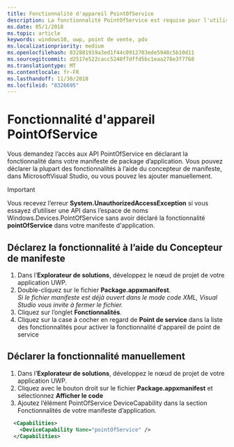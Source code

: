 ```yaml
---
title: Fonctionnalité d'appareil PointOfService
description: La fonctionnalité PointOfService est requise pour l'utilisation de l’espace de noms Windows.Devices.PointOfService.
ms.date: 05/1/2018
ms.topic: article
keywords: windows10, uwp, point de vente, pdv
ms.localizationpriority: medium
ms.openlocfilehash: 832881919a3ed1f44c0912703ede5948c5b10d11
ms.sourcegitcommit: d2517e522cacc5240f7dffd5bc1eaa278e3f7768
ms.translationtype: MT
ms.contentlocale: fr-FR
ms.lasthandoff: 11/30/2018
ms.locfileid: "8326695"
---
```

# <a name="pointofservice-device-capability"></a>Fonctionnalité d'appareil PointOfService
Vous demandez l’accès aux API PointOfService en déclarant la fonctionnalité dans votre manifeste de package d’application. Vous pouvez déclarer la plupart des fonctionnalités à l’aide du concepteur de manifeste, dans MicrosoftVisual Studio, ou vous pouvez les ajouter manuellement.  

> [!Important]
> Vous recevez l’erreur **System.UnauthorizedAccessException** si vous essayez d’utiliser une API dans l’espace de noms Windows.Devices.PointOfService sans avoir déclaré la fonctionnalité **pointOfService** dans votre manifeste d'application. 

## <a name="declare-capability-using-manifest-designer"></a>Déclarez la fonctionnalité à l’aide du Concepteur de manifeste

1. Dans l’**Explorateur de solutions**, développez le nœud de projet de votre application UWP.
2. Double-cliquez sur le fichier **Package.appxmanifest**.  
*Si le fichier manifeste est déjà ouvert dans le mode code XML, Visual Studio vous invite à fermer le fichier.*
3. Cliquez sur l’onglet **Fonctionnalités**.
4. Cliquez sur la case à cocher en regard de **Point de service** dans la liste des fonctionnalités pour activer la fonctionnalité d'appareil de point de service


## <a name="declare-capability-manually"></a>Déclarer la fonctionnalité manuellement

1. Dans l’**Explorateur de solutions**, développez le nœud de projet de votre application UWP.
2. Cliquez avec le bouton droit sur le fichier **Package.appxmanifest** et sélectionnez **Afficher le code**
3. Ajoutez l’élément PointOfService DeviceCapability dans la section Fonctionnalités de votre manifeste d’application.  

```xml
  <Capabilities>
    <DeviceCapability Name="pointOfService" />
  </Capabilities>
   ```

